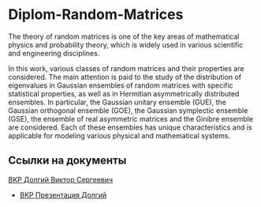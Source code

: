 # Diplom-Random-Matrices
The theory of random matrices is one of the key areas of mathematical physics and probability theory, which is widely used in various scientific and engineering disciplines.

In this work, various classes of random matrices and their properties are considered. The main attention is paid to the study of the distribution of eigenvalues in Gaussian ensembles of random matrices with specific statistical properties, as well as in Hermitian asymmetrically distributed ensembles. In particular, the Gaussian unitary ensemble (GUE), the Gaussian orthogonal ensemble (GOE), the Gaussian symplectic ensemble (GSE), the ensemble of real asymmetric matrices and the Ginibre ensemble are considered. Each of these ensembles has unique characteristics and is applicable for modeling various physical and mathematical systems.

## Ссылки на документы
[BKP Долгий Виктор Сергеевич](./BKP_Долгий_Виктор_Сергеевич.pdf)

- [BKP Презентация Долгий](./BKP_Презентация_Долгий.pdf)

